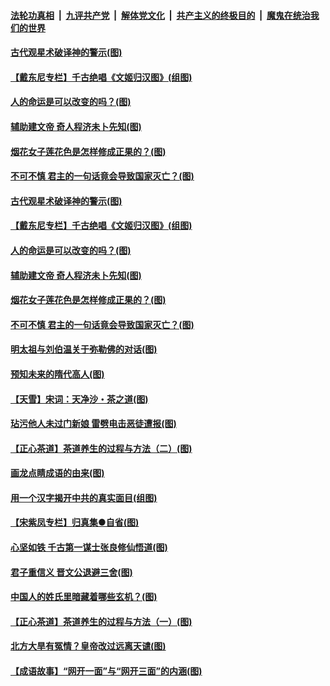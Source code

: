 ####  [法轮功真相](../../../../basic/blob/master/README.md?t=06210431) &nbsp;|&nbsp; [九评共产党](../../../../9ping.md/blob/master/README.md?t=06210431) &nbsp;|&nbsp; [解体党文化](../../../../jtdwh.md/blob/master/README.md?t=06210431)  &nbsp;|&nbsp; [共产主义的终极目的](../../../../gczydzjmd.md/blob/master/README.md?t=06210431) &nbsp;|&nbsp; [魔鬼在统治我们的世界](../../../../mgztzwmdsj.md/blob/master/README.md?t=06210431) 

#### [古代观星术破译神的警示(图)](../pages/p7/936938.md?t=06210431) 

#### [【戴东尼专栏】千古绝唱《文姬归汉图》(组图)](../pages/p7/933598.md?t=06210431) 

#### [人的命运是可以改变的吗？(图)](../pages/p7/936633.md?t=06210431) 

#### [辅助建文帝 奇人程济未卜先知(图)](../pages/p7/936751.md?t=06210431) 

#### [烟花女子莲花色是怎样修成正果的？(图)](../pages/p7/936627.md?t=06210431) 

#### [不可不慎 君主的一句话竟会导致国家灭亡？(图)](../pages/p7/936921.md?t=06210431) 

#### [古代观星术破译神的警示(图)](../pages/p7/936938.md?t=06210431) 

#### [【戴东尼专栏】千古绝唱《文姬归汉图》(组图)](../pages/p7/933598.md?t=06210431) 

#### [人的命运是可以改变的吗？(图)](../pages/p7/936633.md?t=06210431) 

#### [辅助建文帝 奇人程济未卜先知(图)](../pages/p7/936751.md?t=06210431) 

#### [烟花女子莲花色是怎样修成正果的？(图)](../pages/p7/936627.md?t=06210431) 

#### [不可不慎 君主的一句话竟会导致国家灭亡？(图)](../pages/p7/936921.md?t=06210431) 

#### [明太祖与刘伯温关于弥勒佛的对话(图)](../pages/p7/936918.md?t=06210431) 

#### [预知未来的隋代高人(图)](../pages/p7/936519.md?t=06210431) 

#### [【天雪】宋词：天净沙・茶之道(图)](../pages/p7/936606.md?t=06210431) 

#### [玷污他人未过门新娘 雷劈电击恶徒遭报(图)](../pages/p7/936730.md?t=06210431) 

#### [【正心茶道】茶道养生的过程与方法（二）(图)](../pages/p7/936188.md?t=06210431) 

#### [画龙点睛成语的由来(图)](../pages/p7/936521.md?t=06210431) 

#### [用一个汉字揭开中共的真实面目(组图)](../pages/p7/936605.md?t=06210431) 

#### [【宋紫凤专栏】归真集●自省(图)](../pages/p7/936715.md?t=06210431) 

#### [心坚如铁 千古第一谋士张良修仙悟道(图)](../pages/p7/936518.md?t=06210431) 

#### [君子重信义 晋文公退避三舍(图)](../pages/p7/936517.md?t=06210431) 

#### [中国人的姓氏里暗藏着哪些玄机？(图)](../pages/p7/936608.md?t=06210431) 

#### [【正心茶道】茶道养生的过程与方法（一）(图)](../pages/p7/936187.md?t=06210431) 

#### [北方大旱有冤情？皇帝改过远离天谴(图)](../pages/p7/936431.md?t=06210431) 

#### [【成语故事】“网开一面”与“网开三面”的内涵(图)](../pages/p7/936380.md?t=06210431) 

